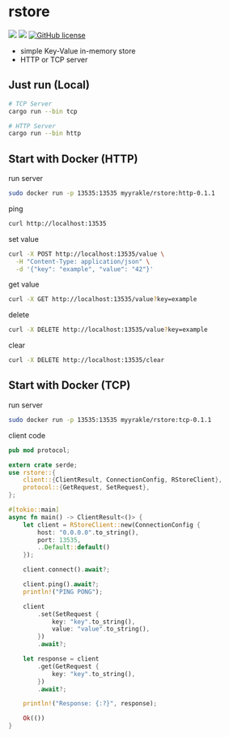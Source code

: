 # rstore

![](https://img.shields.io/badge/language-Rust-red) ![](https://img.shields.io/badge/version-0.1.1%20alpha-brightgreen) [![GitHub license](https://img.shields.io/badge/license-MIT-blue.svg)](https://github.com/myyrakle/rstore/blob/master/LICENSE)

- simple Key-Value in-memory store
- HTTP or TCP server

## Just run (Local)

```bash
# TCP Server
cargo run --bin tcp

# HTTP Server
cargo run --bin http
```

## Start with Docker (HTTP)

run server

```bash
sudo docker run -p 13535:13535 myyrakle/rstore:http-0.1.1
```

ping

```bash
curl http://localhost:13535
```

set value

```bash
curl -X POST http://localhost:13535/value \
  -H "Content-Type: application/json" \
  -d '{"key": "example", "value": "42"}'
```

get value

```bash
curl -X GET http://localhost:13535/value?key=example
```

delete

```bash
curl -X DELETE http://localhost:13535/value?key=example
```

clear

```bash
curl -X DELETE http://localhost:13535/clear
```

## Start with Docker (TCP)

run server

```bash
sudo docker run -p 13535:13535 myyrakle/rstore:tcp-0.1.1
```

client code

```rust
pub mod protocol;

extern crate serde;
use rstore::{
    client::{ClientResult, ConnectionConfig, RStoreClient},
    protocol::{GetRequest, SetRequest},
};

#[tokio::main]
async fn main() -> ClientResult<()> {
    let client = RStoreClient::new(ConnectionConfig {
        host: "0.0.0.0".to_string(),
        port: 13535,
        ..Default::default()
    });

    client.connect().await?;

    client.ping().await?;
    println!("PING PONG");

    client
        .set(SetRequest {
            key: "key".to_string(),
            value: "value".to_string(),
        })
        .await?;

    let response = client
        .get(GetRequest {
            key: "key".to_string(),
        })
        .await?;

    println!("Response: {:?}", response);

    Ok(())
}
```
